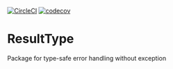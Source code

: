 [![CircleCI](https://circleci.com/gh/dykarohora/ResultType.svg?style=svg)](https://circleci.com/gh/dykarohora/ResultType)
[![codecov](https://codecov.io/gh/dykarohora/ResultType/branch/master/graph/badge.svg)](https://codecov.io/gh/dykarohora/ResultType)

# ResultType
Package for type-safe error handling without exception


